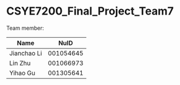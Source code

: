 # CSYE7200_Final_Project_Team7

Team member:

| Name        | NuID      |
| ----------- | --------- |
| Jianchao Li | 001054645 |
| Lin Zhu     | 001066973 |
| Yihao Gu    | 001305641 |



